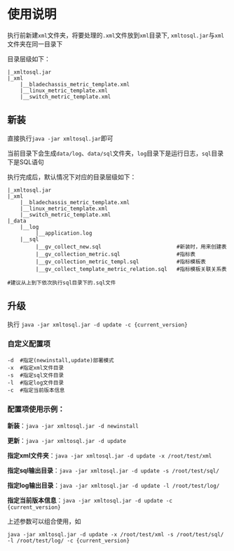 # 使用说明
执行前新建`xml`文件夹，将要处理的`.xml`文件放到`xml`目录下,
`xmltosql.jar`与`xml`文件夹在同一目录下

目录层级如下：

```
|_xmltosql.jar
|_xml
    |__bladechassis_metric_template.xml
    |__linux_metric_template.xml
    |__switch_metric_template.xml
```
## 新装
直接执行`java -jar xmltosql.jar`即可

当前目录下会生成`data/log`、`data/sql`文件夹，`log`目录下是运行日志，`sql`目录下是SQL语句

执行完成后，默认情况下对应的目录层级如下：
```
|_xmltosql.jar
|_xml
    |__bladechassis_metric_template.xml
    |__linux_metric_template.xml
    |__switch_metric_template.xml
|_data
    |__log
         |__application.log
    |__sql
         |__gv_collect_new.sql                        #新装时，用来创建表
         |__gv_collection_metric.sql                  #指标表
         |__gv_collection_metric_templ.sql            #指标模板表
         |__gv_collect_template_metric_relation.sql   #指标模板关联关系表

#建议从上到下依次执行sql目录下的.sql文件
```
## 升级
执行
`java -jar xmltosql.jar -d update -c {current_version}`

### 自定义配置项
```
-d  #指定(newinstall,update)部署模式  
-x  #指定xml文件目录
-s  #指定sql文件目录
-l  #指定log文件目录
-c  #指定当前版本信息
```
### 配置项使用示例：

**新装**：`java -jar xmltosql.jar -d newinstall`

**更新**：`java -jar xmltosql.jar -d update`

**指定xml文件夹**：`java -jar xmltosql.jar -d update -x /root/test/xml`

**指定sql输出目录**：`java -jar xmltosql.jar -d update -s /root/test/sql/`

**指定log输出目录**：`java -jar xmltosql.jar -d update -l /root/test/log/`

**指定当前版本信息**：`java -jar xmltosql.jar -d update -c {current_version}`

上述参数可以组合使用，如

`java -jar xmltosql.jar -d update -x /root/test/xml -s /root/test/sql/ -l /root/test/log/ -c {current_version}`